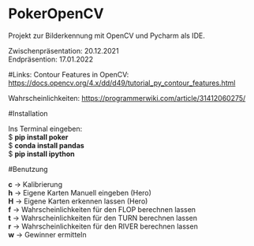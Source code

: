 # PokerOpenCV
Projekt zur Bilderkennung mit OpenCV und Pycharm als IDE.

Zwischenpräsentation: 20.12.2021 \
Endpräsention: 17.01.2022

#Links:
Contour Features in OpenCV: https://docs.opencv.org/4.x/dd/d49/tutorial_py_contour_features.html

Wahrscheinlichkeiten: https://programmerwiki.com/article/31412060275/
     
#Installation

Ins Terminal eingeben:\
$ **pip install poker**\
$ **conda install pandas**\
$ **pip install ipython** 

#Benutzung 

**c** -> Kalibrierung \
**h** -> Eigene Karten Manuell eingeben (Hero) \
**H** -> Eigene Karten erkennen lassen (Hero) \
**f** -> Wahrscheinlichkeiten für den FLOP berechnen lassen \
**t** -> Wahrscheinlichkeiten für den TURN berechnen lassen \
**r** -> Wahrscheinlichkeiten für den RIVER berechnen lassen \
**w** -> Gewinner ermitteln


